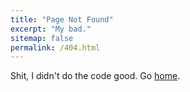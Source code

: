 ```yaml
---
title: "Page Not Found"
excerpt: "My bad."
sitemap: false
permalink: /404.html
---
```


Shit, I didn't do the code good. Go [home](https://aaronthayer.net).
